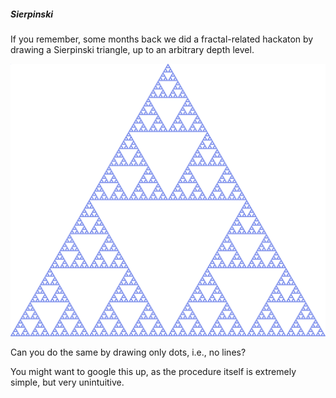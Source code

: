 ##### Sierpinski

If you remember, some months back we did a fractal-related hackaton by drawing a Sierpinski triangle, up to an arbitrary depth level.

![Sierpinski](media/sierpinski.png "Sierpinski")

Can you do the same by drawing only dots, i.e., no lines?

You might want to google this up, as the procedure itself is extremely simple, but very unintuitive.
